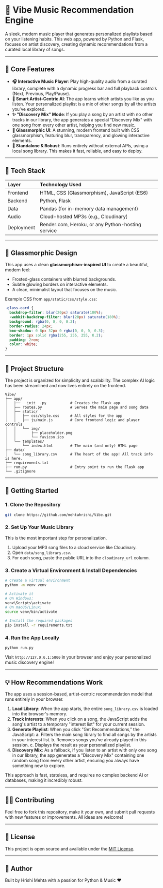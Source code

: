 # 🎵 Vibe Music Recommendation Engine

A sleek, modern music player that generates personalized playlists based on your listening habits. This web app, powered by Python and Flask, focuses on artist discovery, creating dynamic recommendations from a curated local library of songs.

-----

## 📌 Core Features

  * **🎧 Interactive Music Player**: Play high-quality audio from a curated library, complete with a dynamic progress bar and full playback controls (Next, Previous, Play/Pause).
  * **🧠 Smart Artist-Centric AI**: The app learns which artists you like as you listen. Your personalized playlist is a mix of other songs by all the artists you've explored.
  * **✨ "Discovery Mix" Mode**: If you play a song by an artist with no other tracks in our library, the app generates a special "Discovery Mix" with one song from every other artist, helping you find new music.
  * **🧊 Glassmorphic UI**: A stunning, modern frontend built with CSS glassmorphism, featuring blur, transparency, and glowing interactive elements.
  * **🚀 Standalone & Robust**: Runs entirely without external APIs, using a local song library. This makes it fast, reliable, and easy to deploy.

-----

## 🧱 Tech Stack

| Layer | Technology Used |
| :-------- | :-------------------------------------------- |
| Frontend | HTML, CSS (Glassmorphism), JavaScript (ES6) |
| Backend | Python, Flask |
| Data | Pandas (for in-memory data management) |
| Audio | Cloud-hosted MP3s (e.g., Cloudinary) |
| Deployment| Render.com, Heroku, or any Python-hosting service |

-----

## 🎨 Glassmorphic Design

This app uses a clean **glassmorphism-inspired UI** to create a beautiful, modern feel:

  * Frosted-glass containers with blurred backgrounds.
  * Subtle glowing borders on interactive elements.
  * A clean, minimalist layout that focuses on the music.

Example CSS from `app/static/css/style.css`:

```css
.glass-card {
  backdrop-filter: blur(20px) saturate(180%);
  -webkit-backdrop-filter: blur(20px) saturate(180%);
  background: rgba(0, 0, 0, 0.2);
  border-radius: 24px;
  box-shadow: 0 8px 32px 0 rgba(0, 0, 0, 0.3);
  border: 1px solid rgba(255, 255, 255, 0.2);
  padding: 2rem;
  color: white;
}
```

-----

## 📖 Project Structure

The project is organized for simplicity and scalability. The complex AI logic has been streamlined and now lives entirely on the frontend.

```
Vibe/
├── app/
│   ├── __init__.py           # Creates the Flask app
│   ├── routes.py             # Serves the main page and song data
│   ├── static/
│   │   ├── css/style.css     # All styles for the app
│   │   ├── js/main.js        # Core frontend logic and player controls
│   │   └── img/
│   │       ├── placeholder.png
│   │       └── favicon.ico
│   └── templates/
│       └── index.html        # The main (and only) HTML page
├── data/
│   └── song_library.csv      # The heart of the app! All track info is here.
├── requirements.txt
├── run.py                    # Entry point to run the Flask app
└── .gitignore
```

-----

## 🚀 Getting Started

### 1\. Clone the Repository

```bash
git clone https://github.com/mehtahrishi/Vibe.git
```

### 2\. Set Up Your Music Library

This is the most important step for personalization.

1.  Upload your MP3 song files to a cloud service like Cloudinary.
2.  Open `data/song_library.csv`.
3.  For each song, paste the public URL into the `cloudinary_url` column.

### 3\. Create a Virtual Environment & Install Dependencies

```bash
# Create a virtual environment
python -m venv venv

# Activate it
# On Windows:
venv\Scripts\activate
# On macOS/Linux:
source venv/bin/activate

# Install the required packages
pip install -r requirements.txt
```

### 4\. Run the App Locally

```bash
python run.py
```

Visit `http://127.0.0.1:5000` in your browser and enjoy your personalized music discovery engine\!

-----

## 💡 How Recommendations Work

The app uses a session-based, artist-centric recommendation model that runs entirely in your browser.

1.  **Load Library**: When the app starts, the entire `song_library.csv` is loaded into the browser's memory.
2.  **Track Interests**: When you click on a song, the JavaScript adds the song's artist to a temporary "interest list" for your current session.
3.  **Generate Playlist**: When you click "Get Recommendations," the JavaScript:
    a. Filters the main song library to find all songs by the artists in your interest list.
    b. Removes songs you've already played in this session.
    c. Displays the result as your personalized playlist.
4.  **Discovery Mix**: As a fallback, if you listen to an artist with only one song in our library, the app generates a "Discovery Mix" containing one random song from every other artist, ensuring you always have something new to explore.

This approach is fast, stateless, and requires no complex backend AI or databases, making it incredibly robust.

-----

## 🙋‍♂️ Contributing

Feel free to fork this repository, make it your own, and submit pull requests with new features or improvements. All ideas are welcome\!

-----

## 🚫 License

This project is open source and available under the [MIT License](https://opensource.org/licenses/MIT).

-----

## 🚀 Author

Built by Hrishi Mehta with a passion for Python & Music ❤️